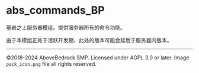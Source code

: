 # abs_commands_BP
基岩之上服务器模组。提供服务器所有的命令功能。

由于本模组正处于活跃开发期，此处的版本可能会延后于服务器内版本。

---

©2018-2024 AboveBedrock SMP. Licensed under AGPL 3.0 or later. Image `pack_icon.png` file all rights reserved.
